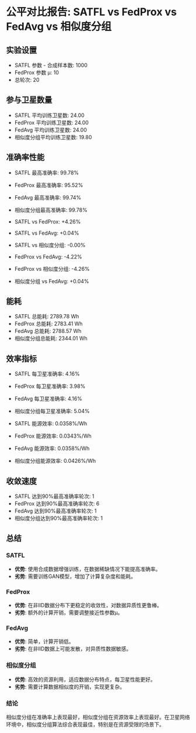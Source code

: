 # 公平对比报告: SATFL vs FedProx vs FedAvg vs 相似度分组

## 实验设置
- SATFL 参数 - 合成样本数: 1000
- FedProx 参数 μ: 10
- 总轮次: 20

## 参与卫星数量
- SATFL 平均训练卫星数: 24.00
- FedProx 平均训练卫星数: 24.00
- FedAvg 平均训练卫星数: 24.00
- 相似度分组平均训练卫星数: 19.80

## 准确率性能
- SATFL 最高准确率: 99.78%
- FedProx 最高准确率: 95.52%
- FedAvg 最高准确率: 99.74%
- 相似度分组最高准确率: 99.78%

- SATFL vs FedProx: +4.26%
- SATFL vs FedAvg: +0.04%
- SATFL vs 相似度分组: -0.00%
- FedProx vs FedAvg: -4.22%
- FedProx vs 相似度分组: -4.26%
- 相似度分组 vs FedAvg: +0.04%

## 能耗
- SATFL 总能耗: 2789.78 Wh
- FedProx 总能耗: 2783.41 Wh
- FedAvg 总能耗: 2788.57 Wh
- 相似度分组总能耗: 2344.01 Wh

## 效率指标
- SATFL 每卫星准确率: 4.16%
- FedProx 每卫星准确率: 3.98%
- FedAvg 每卫星准确率: 4.16%
- 相似度分组每卫星准确率: 5.04%

- SATFL 能源效率: 0.0358%/Wh
- FedProx 能源效率: 0.0343%/Wh
- FedAvg 能源效率: 0.0358%/Wh
- 相似度分组能源效率: 0.0426%/Wh

## 收敛速度
- SATFL 达到90%最高准确率轮次: 1
- FedProx 达到90%最高准确率轮次: 6
- FedAvg 达到90%最高准确率轮次: 1
- 相似度分组达到90%最高准确率轮次: 1

## 总结
### SATFL
- **优势**: 使用合成数据增强训练，在数据稀缺情况下能提高准确率。
- **劣势**: 需要训练GAN模型，增加了计算复杂度和能耗。

### FedProx
- **优势**: 在非IID数据分布下更稳定的收敛性，对数据异质性更鲁棒。
- **劣势**: 额外的计算开销，需要调整接近性参数μ。

### FedAvg
- **优势**: 简单，计算开销低。
- **劣势**: 在非IID数据上可能发散，对异质性数据敏感。

### 相似度分组
- **优势**: 高效的资源利用，适应数据分布特点，每卫星性能更好。
- **劣势**: 需要计算数据相似度的开销，实现更复杂。

### 结论
相似度分组在准确率上表现最好，相似度分组在资源效率上表现最好。在卫星网络环境中，相似度分组算法综合表现最佳，特别是在资源受限的场景下。
